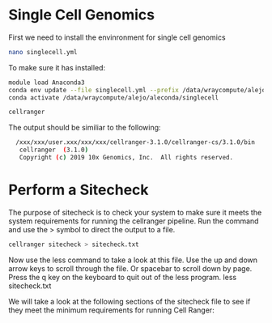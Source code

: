 # Single Cell Genomics

First we need to install the envinronment for single cell genomics


```bash
nano singlecell.yml


```
To make sure it has installed:

```bash
module load Anaconda3
conda env update --file singlecell.yml --prefix /data/wraycompute/alejo/aleconda/singlecell
conda activate /data/wraycompute/alejo/aleconda/singlecell

cellranger

```

The output should be similiar to the following:

```bash
  /xxx/xxx/user.xxx/xxx/xxx/cellranger-3.1.0/cellranger-cs/3.1.0/bin
   cellranger  (3.1.0)
   Copyright (c) 2019 10x Genomics, Inc.  All rights reserved.
```

# Perform a Sitecheck
The purpose of sitecheck is to check your system to make sure it meets the system requirements for running the cellranger pipeline. Run the command and use the > symbol to direct the output to a file.

```bash
cellranger sitecheck > sitecheck.txt
```

Now use the less command to take a look at this file. Use the up and down arrow keys to scroll through the file. Or spacebar to scroll down by page. Press the q key on the keyboard to quit out of the less program.
less sitecheck.txt

We will take a look at the following sections of the sitecheck file to see if they meet the minimum requirements for running Cell Ranger:


